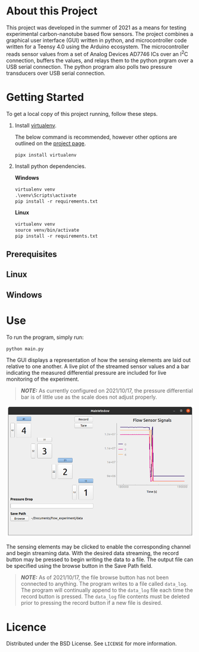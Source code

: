 # About this Project
This project was developed in the summer of 2021 as a means for testing experimental carbon-nanotube based flow sensors.  The project combines a graphical user interface (GUI) written in python, and microcontroller code written for a Teensy 4.0 using the Arduino ecosystem.  The microcontroller reads sensor values from a set of Analog Devices AD7746 ICs over an I<sup>2</sup>C connection, buffers the values, and relays them to the python prgram over a USB serial connection.  The python program also polls two pressure transducers over USB serial connection.
# Getting Started
To get a local copy of this project running, follow these steps.
1. Install [virtualenv](https://pypi.org/project/virtualenv/).

    The below command is recommended, however other options are outlined on the [project page](https://virtualenv.pypa.io/en/latest/installation.html).
    ```
    pipx install virtualenv
    ```
2. Install python dependencies.

    **Windows**
    ```
    virtualenv venv
    .\venv\Scripts\activate
    pip install -r requirements.txt
    ```
    **Linux**
    ```
    virtualenv venv
    source venv/bin/activate
    pip install -r requirements.txt
    ```
## Prerequisites
## Linux
## Windows
# Use
To run the program, simply run:
```
python main.py
```
The GUI displays a representation of how the sensing elements are laid out relative to one another.  A live plot of the streamed sensor values and a bar indicating the measured differential pressure are included for live monitoring of the experiment.
> **_NOTE:_** As currently configured on 2021/10/17, the pressure differential bar is of little use as the scale does not adjust properly.

<img src="images/GUI Demo Oct 6.png" width="600">

The sensing elements may be clicked to enable the corresponding channel and begin streaming data.  With the desired data streaming, the record button may be pressed to begin writing the data to a file.  The output file can be specified using the browse button in the Save Path field.
> **_NOTE:_** As of 2021/10/17, the file browse button has not been connected to anything.  The program writes to a file called `data_log`.  The program will continually append to the `data_log` file each time the record button is pressed.  The `data_log` file contents must be deleted prior to pressing the record button if a new file is desired.
# Licence
Distributed under the BSD License. See `LICENSE` for more information.
